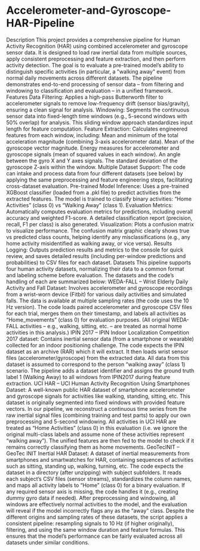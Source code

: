 # Accelerometer-and-Gyroscope-HAR-Pipeline
Description
This project provides a comprehensive pipeline for Human Activity Recognition (HAR) using combined accelerometer and gyroscope sensor data. It is designed to load raw inertial data from multiple sources, apply consistent preprocessing and feature extraction, and then perform activity detection. The goal is to evaluate a pre-trained model’s ability to distinguish specific activities (in particular, a "walking away" event) from normal daily movements across different datasets. The pipeline demonstrates end-to-end processing of sensor data – from filtering and windowing to classification and evaluation – in a unified framework.
Features
Data Filtering: Applies a high-pass Butterworth filter to accelerometer signals to remove low-frequency drift (sensor bias/gravity), ensuring a clean signal for analysis.
Windowing: Segments the continuous sensor data into fixed-length time windows (e.g., 5-second windows with 50% overlap) for analysis. This sliding window approach standardizes input length for feature computation.
Feature Extraction: Calculates engineered features from each window, including:
Mean and minimum of the total acceleration magnitude (combining 3-axis accelerometer data).
Mean of the gyroscope vector magnitude.
Energy measures for accelerometer and gyroscope signals (mean of squared values in each window).
An angle between the gyro X and Y axes signals.
The standard deviation of the gyroscope Z-axis within the window.
Multiple Dataset Support: The code can intake and process data from four different datasets (see below) by applying the same preprocessing and feature engineering steps, facilitating cross-dataset evaluation.
Pre-trained Model Inference: Uses a pre-trained XGBoost classifier (loaded from a .pkl file) to predict activities from the extracted features. The model is trained to classify binary activities: “Home Activities” (class 0) vs “Walking Away” (class 1).
Evaluation Metrics: Automatically computes evaluation metrics for predictions, including overall accuracy and weighted F1-score. A detailed classification report (precision, recall, F1 per class) is also generated.
Visualization: Plots a confusion matrix to visualize performance. The confusion matrix graphic clearly shows true vs predicted class counts, helping identify any misclassifications (e.g., any home activity misidentified as walking away, or vice versa).
Results Logging: Outputs prediction results and metrics to the console for quick review, and saves detailed results (including per-window predictions and probabilities) to CSV files for each dataset.
Datasets
This pipeline supports four human activity datasets, normalizing their data to a common format and labeling scheme before evaluation. The datasets and the code’s handling of each are summarized below:
WEDA-FALL – Wrist Elderly Daily Activity and Fall Dataset: Involves accelerometer and gyroscope recordings from a wrist-worn device (Fitbit) for various daily activities and simulated falls. The data is available at multiple sampling rates (the code uses the 10 Hz version). The code loads paired accelerometer and gyroscope CSV files for each trial, merges them on their timestamp, and labels all activities as “Home_movements” (class 0) for evaluation purposes. (All original WEDA-FALL activities – e.g., walking, sitting, etc. – are treated as normal home activities in this analysis.)
IPIN 2017 – IPIN Indoor Localization Competition 2017 dataset: Contains inertial sensor data (from a smartphone or wearable) collected for an indoor positioning challenge. The code expects the IPIN dataset as an archive (RAR) which it will extract. It then loads wrist sensor files (accelerometer/gyroscope) from the extracted data. All data from this dataset is assumed to correspond to the person “walking away” (class 1) scenario. The pipeline adds a dataset identifier and assigns the ground truth label 1 (Walking Away) to all windows from IPIN2017 during feature extraction.
UCI HAR – UCI Human Activity Recognition Using Smartphones Dataset: A well-known public HAR dataset of smartphone accelerometer and gyroscope signals for activities like walking, standing, sitting, etc. This dataset is originally segmented into fixed windows with provided feature vectors. In our pipeline, we reconstruct a continuous time series from the raw inertial signal files (combining training and test parts) to apply our own preprocessing and 5-second windowing. All activities in UCI HAR are treated as “Home Activities” (class 0) in this evaluation (i.e. we ignore the original multi-class labels and assume none of these activities represent “walking away”). The unified features are then fed to the model to check if it remains correctly classifying them as home movements.
GeoTecINIT – GeoTec INIT Inertial HAR Dataset: A dataset of inertial measurements from smartphones and smartwatches for HAR, containing sequences of activities such as sitting, standing up, walking, turning, etc. The code expects the dataset in a directory (after unzipping) with subject subfolders. It reads each subject’s CSV files (sensor streams), standardizes the column names, and maps all activity labels to “Home” (class 0) for a binary evaluation. If any required sensor axis is missing, the code handles it (e.g., creating dummy gyro data if needed). After preprocessing and windowing, all windows are effectively normal activities to the model, and the evaluation will reveal if the model incorrectly flags any as the “away” class.
Despite the different origins and sampling rates of these datasets, the script applies a consistent pipeline: resampling signals to 10 Hz (if higher originally), filtering, and using the same window duration and feature formulas. This ensures that the model’s performance can be fairly evaluated across all datasets under similar conditions.
